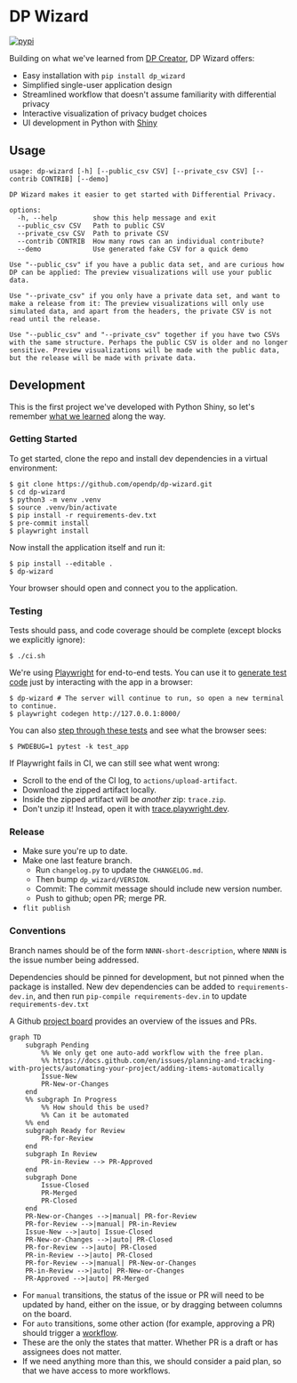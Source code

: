 # DP Wizard

[![pypi](https://img.shields.io/pypi/v/dp_wizard)](https://pypi.org/project/dp_wizard/)

Building on what we've learned from [DP Creator](https://github.com/opendp/dpcreator), DP Wizard offers:

- Easy installation with `pip install dp_wizard`
- Simplified single-user application design
- Streamlined workflow that doesn't assume familiarity with differential privacy
- Interactive visualization of privacy budget choices
- UI development in Python with [Shiny](https://shiny.posit.co/py/)

## Usage

```
usage: dp-wizard [-h] [--public_csv CSV] [--private_csv CSV] [--contrib CONTRIB] [--demo]

DP Wizard makes it easier to get started with Differential Privacy.

options:
  -h, --help         show this help message and exit
  --public_csv CSV   Path to public CSV
  --private_csv CSV  Path to private CSV
  --contrib CONTRIB  How many rows can an individual contribute?
  --demo             Use generated fake CSV for a quick demo

Use "--public_csv" if you have a public data set, and are curious how
DP can be applied: The preview visualizations will use your public data.

Use "--private_csv" if you only have a private data set, and want to
make a release from it: The preview visualizations will only use
simulated data, and apart from the headers, the private CSV is not
read until the release.

Use "--public_csv" and "--private_csv" together if you have two CSVs
with the same structure. Perhaps the public CSV is older and no longer
sensitive. Preview visualizations will be made with the public data,
but the release will be made with private data.
```


## Development

This is the first project we've developed with Python Shiny,
so let's remember [what we learned](WHAT-WE-LEARNED.md) along the way.

### Getting Started

To get started, clone the repo and install dev dependencies in a virtual environment:
```shell
$ git clone https://github.com/opendp/dp-wizard.git
$ cd dp-wizard
$ python3 -m venv .venv
$ source .venv/bin/activate
$ pip install -r requirements-dev.txt
$ pre-commit install
$ playwright install
```

Now install the application itself and run it:
```shell
$ pip install --editable .
$ dp-wizard
```
Your browser should open and connect you to the application.

### Testing

Tests should pass, and code coverage should be complete (except blocks we explicitly ignore):
```shell
$ ./ci.sh
```

We're using [Playwright](https://playwright.dev/python/) for end-to-end tests. You can use it to [generate test code](https://playwright.dev/python/docs/codegen-intro) just by interacting with the app in a browser:
```shell
$ dp-wizard # The server will continue to run, so open a new terminal to continue.
$ playwright codegen http://127.0.0.1:8000/
```

You can also [step through these tests](https://playwright.dev/python/docs/running-tests#debugging-tests) and see what the browser sees:
```shell
$ PWDEBUG=1 pytest -k test_app
```

If Playwright fails in CI, we can still see what went wrong:
- Scroll to the end of the CI log, to `actions/upload-artifact`.
- Download the zipped artifact locally.
- Inside the zipped artifact will be _another_ zip: `trace.zip`.
- Don't unzip it! Instead, open it with [trace.playwright.dev](https://trace.playwright.dev/).

### Release

- Make sure you're up to date.
- Make one last feature branch.
  - Run `changelog.py` to update the `CHANGELOG.md`.
  - Then bump `dp_wizard/VERSION`.
  - Commit: The commit message should include new version number.
  - Push to github; open PR; merge PR.
- `flit publish`

### Conventions

Branch names should be of the form `NNNN-short-description`, where `NNNN` is the issue number being addressed.

Dependencies should be pinned for development, but not pinned when the package is installed.
New dev dependencies can be added to `requirements-dev.in`, and then run `pip-compile requirements-dev.in` to update `requirements-dev.txt`

A Github [project board](https://github.com/orgs/opendp/projects/10/views/2) provides an overview of the issues and PRs.

```mermaid
graph TD
    subgraph Pending
        %% We only get one auto-add workflow with the free plan.
        %% https://docs.github.com/en/issues/planning-and-tracking-with-projects/automating-your-project/adding-items-automatically
        Issue-New
        PR-New-or-Changes
    end
    %% subgraph In Progress
        %% How should this be used?
        %% Can it be automated
    %% end
    subgraph Ready for Review
        PR-for-Review
    end
    subgraph In Review
        PR-in-Review --> PR-Approved
    end
    subgraph Done
        Issue-Closed
        PR-Merged
        PR-Closed
    end
    PR-New-or-Changes -->|manual| PR-for-Review
    PR-for-Review -->|manual| PR-in-Review
    Issue-New -->|auto| Issue-Closed
    PR-New-or-Changes -->|auto| PR-Closed
    PR-for-Review -->|auto| PR-Closed
    PR-in-Review -->|auto| PR-Closed
    PR-for-Review -->|manual| PR-New-or-Changes
    PR-in-Review -->|auto| PR-New-or-Changes
    PR-Approved -->|auto| PR-Merged
```
- For `manual` transitions, the status of the issue or PR will need to be updated by hand, either on the issue, or by dragging between columns on the board.
- For `auto` transitions, some other action (for example, approving a PR) should trigger a [workflow](https://github.com/orgs/opendp/projects/10/workflows).
- These are the only the states that matter. Whether PR is a draft or has assignees does not matter.
- If we need anything more than this, we should consider a paid plan, so that we have access to more workflows.
